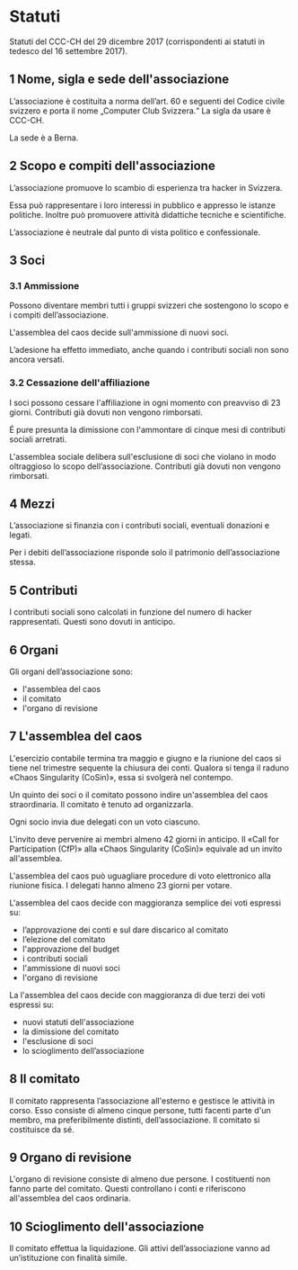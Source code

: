 # Statuti

Statuti del CCC-CH del 29 dicembre 2017 (corrispondenti ai statuti in tedesco del 16 settembre 2017).

## 1 Nome, sigla e sede dell'associazione

L’associazione è costituita a norma dell’art. 60 e seguenti del Codice civile svizzero e porta il nome „Computer Club Svizzera.“ La sigla da usare è CCC-CH.

La sede è a Berna.

## 2 Scopo e compiti dell'associazione

L’associazione promuove lo scambio di esperienza tra hacker in Svizzera.

Essa può rappresentare i loro interessi in pubblico e appresso le istanze politiche. Inoltre può promuovere attività didattiche tecniche e scientifiche.

L’associazione è neutrale dal punto di vista politico e confessionale.

## 3 Soci

### 3.1 Ammissione

Possono diventare membri tutti i gruppi svizzeri che sostengono lo scopo e i compiti dell’associazione.

L'assemblea del caos decide sull'ammissione di nuovi soci.

L’adesione ha effetto immediato, anche quando i contributi sociali non sono ancora versati.

### 3.2 Cessazione dell'affiliazione

I soci possono cessare l'affiliazione in ogni momento con preavviso di 23 giorni. Contributi già dovuti non vengono rimborsati.

É pure presunta la dimissione con l'ammontare di cinque mesi di contributi sociali arretrati.

L'assemblea sociale delibera sull'esclusione di soci che violano in modo oltraggioso lo scopo dell’associazione. Contributi già dovuti non vengono rimborsati.

## 4 Mezzi

L’associazione si finanzia con i contributi sociali, eventuali donazioni e legati.

Per i debiti dell’associazione risponde solo il patrimonio dell’associazione stessa.

## 5 Contributi

I contributi sociali sono calcolati in funzione del numero di hacker rappresentati. Questi sono dovuti in anticipo.

## 6 Organi

Gli organi dell’associazione sono:

- l'assemblea del caos
- il comitato
- l'organo di revisione

## 7 L'assemblea del caos

L'esercizio contabile termina tra maggio e giugno e la riunione del caos si tiene nel trimestre sequente la chiusura dei conti. Qualora si tenga il raduno «Chaos Singularity (CoSin)», essa si svolgerà nel contempo.

Un quinto dei soci o il comitato possono indire un'assemblea del caos straordinaria. Il comitato è tenuto ad organizzarla.

Ogni socio invia due delegati con un voto ciascuno.

L'invito deve pervenire ai membri almeno 42 giorni in anticipo. Il «Call for Participation (CfP)» alla «Chaos Singularity (CoSin)» equivale ad un invito all'assemblea.

L'assemblea del caos può uguagliare procedure di voto elettronico alla riunione fisica. I delegati hanno almeno 23 giorni per votare.

L'assemblea del caos decide con maggioranza semplice dei voti espressi su:

- l’approvazione dei conti e sul dare discarico al comitato
- l’elezione del comitato
- l'approvazione del budget
- i contributi sociali
- l'ammissione di nuovi soci
- l'organo di revisione
 
La l'assemblea del caos decide con maggioranza di due terzi dei voti espressi su:

- nuovi statuti dell'associazione
- la dimissione del comitato
- l'esclusione di soci
- lo scioglimento dell’associazione

## 8 Il comitato

Il comitato rappresenta l’associazione all'esterno e gestisce le attività in corso. Esso consiste di almeno cinque persone, tutti facenti parte d'un membro, ma preferibilmente distinti, dell’associazione. Il comitato si costituisce da sé.

## 9 Organo di revisione

L'organo di revisione consiste di almeno due persone. I costituenti non fanno parte del comitato. Questi controllano i conti e riferiscono all'assemblea del caos ordinaria.

## 10 Scioglimento dell'associazione

Il comitato effettua la liquidazione. Gli attivi dell’associazione vanno ad un’istituzione con finalità simile.
